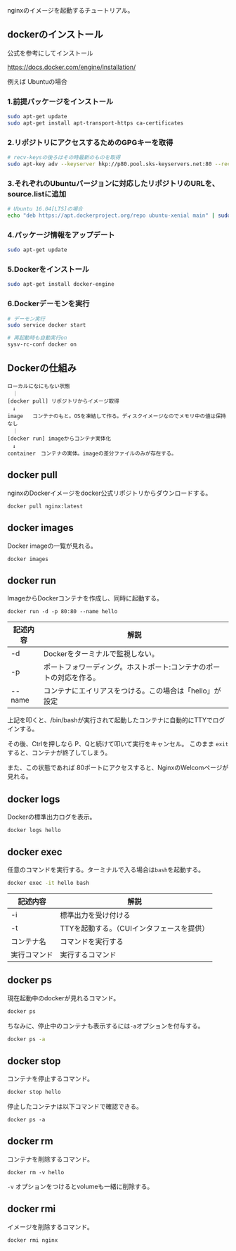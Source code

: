 nginxのイメージを起動するチュートリアル。

## dockerのインストール

公式を参考にしてインストール

https://docs.docker.com/engine/installation/

例えば Ubuntuの場合

### 1.前提パッケージをインストール

```bash
sudo apt-get update
sudo apt-get install apt-transport-https ca-certificates
```

### 2.リポジトリにアクセスするためのGPGキーを取得

```bash
# recv-keysの後ろはその時最新のものを取得
sudo apt-key adv --keyserver hkp://p80.pool.sks-keyservers.net:80 --recv-keys 58118E89F3A912897C070ADBF76221572C52609D
```

### 3.それぞれのUbuntuバージョンに対応したリポジトリのURLを、source.listに追加

```bash
# Ubuntu 16.04[LTS]の場合
echo "deb https://apt.dockerproject.org/repo ubuntu-xenial main" | sudo tee /etc/apt/source.list.d/docker.list
```

### 4.パッケージ情報をアップデート

```bash
sudo apt-get update
```

### 5.Dockerをインストール

```bash
sudo apt-get install docker-engine
```

### 6.Dockerデーモンを実行

```bash
# デーモン実行
sudo service docker start

# 再起動時も自動実行on
sysv-rc-conf docker on
```

## Dockerの仕組み

```
ローカルになにもない状態
　｜
[docker pull] リポジトリからイメージ取得
　↓
image   コンテナのもと。OSを凍結して作る。ディスクイメージなのでメモリ中の値は保持なし
　｜
[docker run] imageからコンテナ実体化
　↓
container　コンテナの実体。imageの差分ファイルのみが存在する。
```

## docker pull

nginxのDockerイメージをdocker公式リポジトリからダウンロードする。

```
docker pull nginx:latest
```

## docker images

Docker imageの一覧が見れる。

```
docker images
```

## docker run

ImageからDockerコンテナを作成し、同時に起動する。

```
docker run -d -p 80:80 --name hello
```

| 記述内容 | 解説 |
|----------|------|
| -d       | Dockerをターミナルで監視しない。 |
| -p       | ポートフォワーディング。ホストポート:コンテナのポートの対応を作る。 |
| --name   | コンテナにエイリアスをつける。この場合は「hello」が設定 |

上記を叩くと、/bin/bashが実行されて起動したコンテナに自動的にTTYでログインする。

その後、Ctrlを押しなら P、Qと続けて叩いて実行をキャンセル。
このまま `exit`すると、コンテナが終了してしまう。

また、この状態であれば 80ポートにアクセスすると、NginxのWelcomページが見れる。

## docker logs

Dockerの標準出力ログを表示。

```
docker logs hello
```

## docker exec

任意のコマンドを実行する。ターミナルで入る場合は`bash`を起動する。

```bash
docker exec -it hello bash
```

| 記述内容 | 解説 |
|----------|------|
| -i       | 標準出力を受け付ける |
| -t       | TTYを起動する。（CUIインタフェースを提供） |
| コンテナ名 | コマンドを実行する |
| 実行コマンド | 実行するコマンド |

## docker ps

現在起動中のdockerが見れるコマンド。

```bash
docker ps
```

ちなみに、停止中のコンテナも表示するには`-a`オプションを付与する。

```bash
docker ps -a
```

## docker stop

コンテナを停止するコマンド。

```bash
docker stop hello
```

停止したコンテナは以下コマンドで確認できる。

```
docker ps -a
```

## docker rm

コンテナを削除するコマンド。

```
docker rm -v hello
```

`-v` オプションをつけるとvolumeも一緒に削除する。

## docker rmi

イメージを削除するコマンド。

```
docker rmi nginx
```
